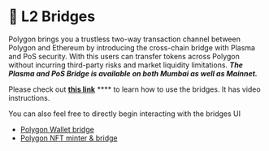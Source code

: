 # 🌉 L2 Bridges

Polygon brings you a trustless two-way transaction channel between Polygon and Ethereum by introducing the cross-chain bridge with Plasma and PoS security. With this users can transfer tokens across Polygon without incurring third-party risks and market liquidity limitations. _**The Plasma and PoS Bridge is available on both Mumbai as well as Mainnet.**_

Please check out [**this link**](https://docs.polygon.technology/docs/develop/ethereum-polygon/pos/getting-started) **** to learn how to use the bridges. It has video instructions.

You can also feel free to directly begin interacting with the bridges UI

* [Polygon Wallet bridge](https://wallet.polygon.technology)
* [Polygon NFT minter & bridge](https://bridge.mintnft.today)
